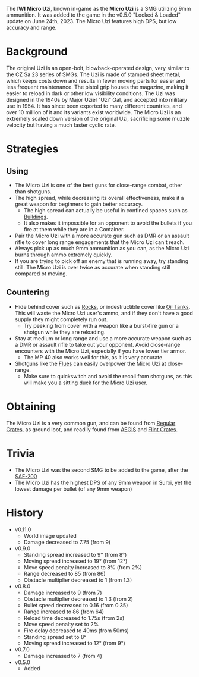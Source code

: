 The **IWI Micro Uzi**, known in-game as the **Micro Uzi** is a SMG utilizing 9mm ammunition. It was added to the game in the v0.5.0 "Locked & Loaded" update on June 24th, 2023. The Micro Uzi features high DPS, but low accuracy and range.

# Background

The original Uzi is an open-bolt, blowback-operated design, very similar to the CZ Sa 23 series of SMGs. The Uzi is made of stamped sheet metal, which keeps costs down and results in fewer moving parts for easier and less frequent maintenance. The pistol grip houses the magazine, making it easier to reload in dark or other low visibility conditions. The Uzi was designed in the 1940s by Major Uziel "Uzi" Gal, and accepted into military use in 1954. It has since been exported to many different countries, and over 10 million of it and its variants exist worldwide. The Micro Uzi is an extremely scaled down version of the original Uzi, sacrificing some muzzle velocity but having a much faster cyclic rate.

# Strategies

## Using

- The Micro Uzi is one of the best guns for close-range combat, other than shotguns.
- The high spread, while decreasing its overall effectiveness, make it a great weapon for beginners to gain better accuracy.
  - The high spread can actually be useful in confined spaces such as [Buildings](/buildings).
  - It also makes it impossible for an opponent to avoid the bullets if you fire at them while they are in a Container.
- Pair the Micro Uzi with a more accurate gun such as DMR or an assault rifle to cover long range engagements that the Micro Uzi can't reach.
- Always pick up as much 9mm ammunition as you can, as the Micro Uzi burns through ammo extremely quickly.
- If you are trying to pick off an enemy that is running away, try standing still. The Micro Uzi is over twice as accurate when standing still compared ot moving.

## Countering

- Hide behind cover such as [Rocks](/obstacles/rock), or indestructible cover like [Oil Tanks](/obstacles/oil_tank). This will waste the Micro Uzi user's ammo, and if they don't have a good supply they might completely run out.
  - Try peeking from cover with a weapon like a burst-fire gun or a shotgun while they are reloading.
- Stay at medium or long range and use a more accurate weapon such as a DMR or assault rifle to take out your opponent. Avoid close-range encounters with the Micro Uzi, especially if you have lower tier armor.
  - The MP 40 also works well for this, as it is very accurate.
- Shotguns like the [Flues](weapons/guns/flues) can easily overpower the Micro Uzi at close-range.
  - Make sure to quickswitch and avoid the recoil from shotguns, as this will make you a sitting duck for the Micro Uzi user.

# Obtaining

The Micro Uzi is a very common gun, and can be found from [Regular Crates](/obstacles/regular_crate), as ground loot, and readily found from [AEGIS](/obstacles/aegis_crate) and [Flint Crates](/obstacles/flint_crate).

<Obtaining item="micro_uzi" />

# Trivia

- The Micro Uzi was the second SMG to be added to the game, after the [SAF-200](weapons/guns/saf200)
- The Micro Uzi has the highest DPS of any 9mm weapon in Suroi, yet the lowest damage per bullet (of any 9mm weapon)

# History

- v0.11.0
  - World image updated
  - Damage decreased to 7.75 (from 9)
- v0.9.0
  - Standing spread increased to 9° (from 8°)
  - Moving spread increased to 19° (from 12°)
  - Move speed penalty increased to 8% (from 2%)
  - Range decreased to 85 (from 86)
  - Obstacle multiplier decreased to 1 (from 1.3)
- v0.8.0
  - Damage increased to 9 (from 7)
  - Obstacle multiplier decreased to 1.3 (from 2)
  - Bullet speed decreased to 0.16 (from 0.35)
  - Range increased to 86 (from 64)
  - Reload time decreased to 1.75s (from 2s)
  - Move speed penalty set to 2%
  - Fire delay decreased to 40ms (from 50ms)
  - Standing spread set to 8°
  - Moving spread increased to 12° (from 9°)
- v0.7.0
  - Damage increased to 7 (from 4)
- v0.5.0
  - Added
